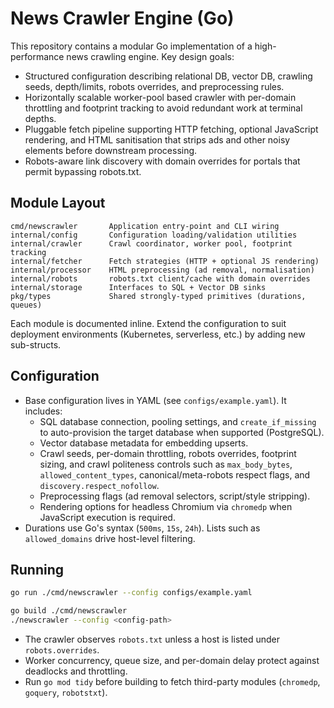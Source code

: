 # News Crawler Engine (Go)

This repository contains a modular Go implementation of a high-performance news crawling engine. Key design goals:

- Structured configuration describing relational DB, vector DB, crawling seeds, depth/limits, robots overrides, and preprocessing rules.
- Horizontally scalable worker-pool based crawler with per-domain throttling and footprint tracking to avoid redundant work at terminal depths.
- Pluggable fetch pipeline supporting HTTP fetching, optional JavaScript rendering, and HTML sanitisation that strips ads and other noisy elements before downstream processing.
- Robots-aware link discovery with domain overrides for portals that permit bypassing robots.txt.

## Module Layout

```
cmd/newscrawler       Application entry-point and CLI wiring
internal/config       Configuration loading/validation utilities
internal/crawler      Crawl coordinator, worker pool, footprint tracking
internal/fetcher      Fetch strategies (HTTP + optional JS rendering)
internal/processor    HTML preprocessing (ad removal, normalisation)
internal/robots       robots.txt client/cache with domain overrides
internal/storage      Interfaces to SQL + Vector DB sinks
pkg/types             Shared strongly-typed primitives (durations, queues)
```

Each module is documented inline. Extend the configuration to suit deployment environments (Kubernetes, serverless, etc.) by adding new sub-structs.

## Configuration

- Base configuration lives in YAML (see `configs/example.yaml`). It includes:
  - SQL database connection, pooling settings, and `create_if_missing` to auto-provision the target database when supported (PostgreSQL).
  - Vector database metadata for embedding upserts.
  - Crawl seeds, per-domain throttling, robots overrides, footprint sizing, and crawl politeness controls such as `max_body_bytes`, `allowed_content_types`, canonical/meta-robots respect flags, and `discovery.respect_nofollow`.
  - Preprocessing flags (ad removal selectors, script/style stripping).
  - Rendering options for headless Chromium via `chromedp` when JavaScript execution is required.
- Durations use Go's syntax (`500ms`, `15s`, `24h`). Lists such as `allowed_domains` drive host-level filtering.

## Running

```bash
go run ./cmd/newscrawler --config configs/example.yaml
```

```bash
go build ./cmd/newscrawler
./newscrawler --config <config-path>
```

- The crawler observes `robots.txt` unless a host is listed under `robots.overrides`.
- Worker concurrency, queue size, and per-domain delay protect against deadlocks and throttling.
- Run `go mod tidy` before building to fetch third-party modules (`chromedp`, `goquery`, `robotstxt`).

